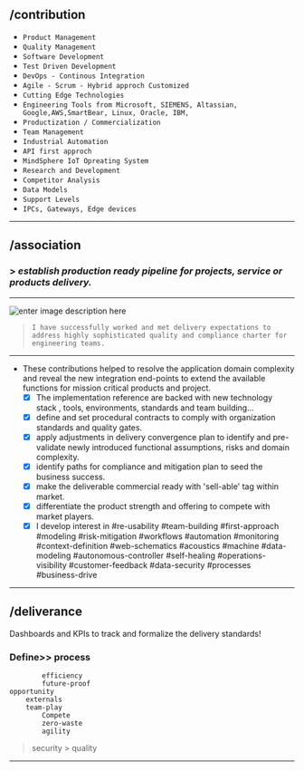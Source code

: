 
##  /contribution
 - `Product Management`
 - `Quality Management`
 - `Software Development`
 - `Test Driven Development`
 - `DevOps - Continous Integration`
 - `Agile - Scrum - Hybrid approch Customized`
 - `Cutting Edge Technologies`
 - `Engineering Tools from Microsoft, SIEMENS, Altassian, Google,AWS,SmartBear, Linux, Oracle, IBM,` 
 - `Productization / Commercialization`
 - `Team Management`
 - `Industrial Automation `
 - `API first approch`
 - `MindSphere IoT Opreating System`
 - `Research and Development`
 - `Competitor Analysis` 
 - `Data Models`
 - `Support Levels`
 - `IPCs, Gateways, Edge devices`
---
 
 ## /association



### > *establish production ready pipeline for projects, service or products delivery.*

 ----

![enter image description here](https://mma.prnewswire.com/media/484738/Siemens_Mentor_Dual_Logo.jpg?p=publish)
>`I have successfully worked and met delivery expectations to address highly sophisticated quality and compliance charter for engineering teams.`
---

-	These contributions helped to resolve the application domain complexity and reveal the new integration end-points to extend the available functions for mission critical products and project. 
	 - [x]  The implementation reference are backed with new technology stack , tools, environments, standards and team building...
	 - [x]  define and set procedural contracts to comply with organization standards and quality gates.
	 - [x] apply adjustments in delivery convergence plan to identify and pre-validate newly introduced functional assumptions, risks and domain complexity.
	 - [x] identify paths for compliance and mitigation plan to seed the business success.
	 - [x]  make the deliverable commercial ready with 'sell-able' tag within market.
	 - [x] differentiate the product strength and offering to compete with market players.
	 - [x] I develop interest in #re-usability #team-building #first-approach #modeling #risk-mitigation #workflows #automation #monitoring #context-definition #web-schematics  #acoustics #machine #data-modeling #autonomous-controller #self-healing #operations-visibility #customer-feedback #data-security #processes #business-drive
----
 ## /deliverance
Dashboards and KPIs to track and formalize the delivery standards!


### Define>>	process  
		 	efficiency
			future-proof 
	opportunity 
		externals 
		team-play 
			Compete 
			zero-waste 
			agility 
>security 
	> 	quality 

---
<!--stackedit_data:
eyJoaXN0b3J5IjpbMTA0NzI4NTcxOCwyODU0NjM5ODNdfQ==
-->